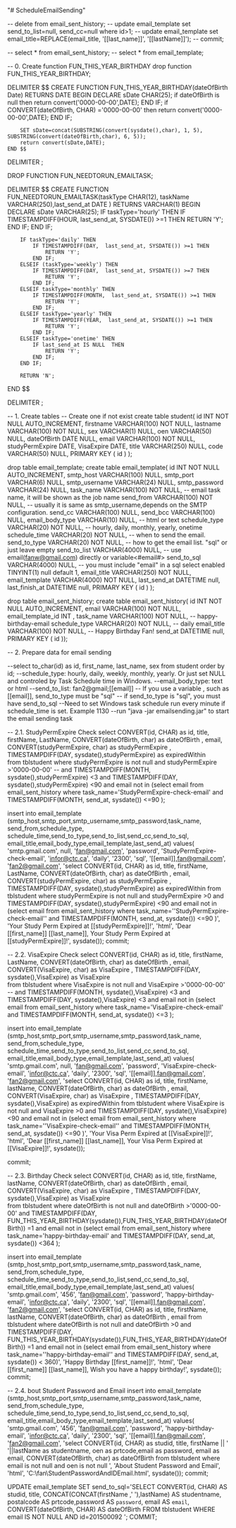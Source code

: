 "# ScheduleEmailSending" 


-- delete from email_sent_history;
-- update email_template set send_to_list=null, send_cc=null where id>1;
-- update email_template set email_title=REPLACE(email_title, '[[last_name]]', '[[lastName]]');
-- commit;

-- select * from email_sent_history;
-- select * from email_template;

-- 0. Create function FUN_THIS_YEAR_BIRTHDAY
drop function     FUN_THIS_YEAR_BIRTHDAY;

DELIMITER $$
CREATE FUNCTION FUN_THIS_YEAR_BIRTHDAY(dateOfBirth Date)
    RETURNS DATE
    BEGIN
        DECLARE sDate CHAR(25);
		if dateOfBirth is null then
			return convert('0000-00-00',DATE);
		END IF;
		if CONVERT(dateOfBirth, CHAR) ='0000-00-00' then
			return convert('0000-00-00',DATE);
		END IF;
		
		SET sDate=concat(SUBSTRING(convert(sysdate(),char), 1, 5),  SUBSTRING(convert(dateOfBirth,char), 6, 5));
		return convert(sDate,DATE);
    END $$

DELIMITER ; 


DROP FUNCTION FUN_NEEDTORUN_EMAILTASK;

DELIMITER $$
CREATE FUNCTION FUN_NEEDTORUN_EMAILTASK(taskType CHAR(12), taskName VARCHAR(250),last_send_at DATE ) RETURNS VARCHAR(1)
BEGIN
        DECLARE sDate VARCHAR(25);
		IF taskType='hourly' THEN
			IF TIMESTAMPDIFF(HOUR,  last_send_at, SYSDATE()) >=1 THEN
				RETURN 'Y';
			END IF;
		END IF;
		
		IF taskType='daily' THEN
			IF TIMESTAMPDIFF(DAY,  last_send_at, SYSDATE()) >=1 THEN
				RETURN 'Y';
			END IF;
		ELSEIF (taskType='weekly') THEN
			IF TIMESTAMPDIFF(DAY,  last_send_at, SYSDATE()) >=7 THEN
				RETURN 'Y';
			END IF;
		ELSEIF taskType='monthly' THEN
			IF TIMESTAMPDIFF(MONTH,  last_send_at, SYSDATE()) >=1 THEN
				RETURN 'Y';
			END IF;
		ELSEIF taskType='yearly' THEN
			IF TIMESTAMPDIFF(YEAR,  last_send_at, SYSDATE()) >=1 THEN
				RETURN 'Y';
			END IF;
		ELSEIF taskType='onetime' THEN
			IF last_send_at IS NULL  THEN
				RETURN 'Y';
			END IF;
		END IF;
		
		RETURN 'N';
END $$

DELIMITER ; 


-- 1. Create tables
-- Create one if not exist
create table student(
   id INT NOT NULL AUTO_INCREMENT,
   firstname VARCHAR(100) NOT NULL,
   lastname VARCHAR(100) NOT NULL,
   sex      VARCHAR(1) NULL,
   oen VARCHAR(50) NULL,
   dateOfBirth     DATE NULL,
   email VARCHAR(100) NOT NULL,
   studyPermExpire  DATE,
   VisaExpire  DATE,
   title VARCHAR(250) NULL,
   code VARCHAR(50) NULL,
   PRIMARY KEY ( id )
);

drop table email_template;
create table email_template(
   id INT NOT NULL AUTO_INCREMENT,
   smtp_host VARCHAR(100) NULL,
   smtp_port VARCHAR(6)  NULL,
   smtp_username VARCHAR(24) NULL,
   smtp_password VARCHAR(24) NULL,
   task_name VARCHAR(100) NOT NULL,  -- email task name, it will be shown as the job name
   send_from VARCHAR(100) NOT NULL, -- usually it is same as smtp_username,depends on the SMTP configuration. 
   send_cc VARCHAR(100)  NULL,
   send_bcc VARCHAR(100) NULL,
   email_body_type VARCHAR(10) NULL,  -- html or text
   schedule_type VARCHAR(20) NOT NULL,  -- hourly, daily, monthly, yearly, onetime 
   schedule_time VARCHAR(20) NOT NULL, -- when to send the email. 
   send_to_type VARCHAR(20) NOT NULL,  -- how to get the email list. "sql" or just leave empty 
   send_to_list VARCHAR(4000) NULL, -- use email(fanw@gmail.com) directly or variable<#email#> 
   send_to_sql VARCHAR(4000) NULL,  -- you must include "email" in a sql select 
   enabled TINYINT(1) null default 1, 
   email_title VARCHAR(250) NOT NULL,
   email_template VARCHAR(4000) NOT NULL,
   last_send_at  DATETIME null,
   last_finish_at  DATETIME null,
   PRIMARY KEY ( id )
);

drop table email_sent_history;
create table email_sent_history( 
	id INT NOT NULL AUTO_INCREMENT, 
	email VARCHAR(100) NOT NULL, 
    email_template_id INT ,
	task_name VARCHAR(100) NOT NULL, -- happy-birthday-email
	schedule_type VARCHAR(20) NOT NULL, -- daily
	email_title VARCHAR(100) NOT NULL, -- Happy Birthday Fan!
	send_at DATETIME null, 
    PRIMARY KEY ( id ));
    
   
 -- 2. Prepare data for email sending
 
--select to_char(id) as id, first_name, last_name, sex from student order by id;
--schedule_type: hourly, daily, weekly, monthly, yearly. Or just set NULL and controled by Task Schedule time in Windows.
--email_body_type: text or html
--send_to_list: fan2@gmail;[[email]]
-- If you use a variable , such as [[email]], send_to_type must be "sql"
-- if send_to_type is "sql", you must have send_to_sql
--Need to set Windows task schedule run every minute if schedule_time is set. Example 1130
--run "java -jar emailsending.jar" to start the email sending task

-- 2.1. StudyPermExpire Check
select CONVERT(id, CHAR) as id, title, firstName, LastName, CONVERT(dateOfBirth, char) as dateOfBirth , email, CONVERT(studyPermExpire, char) as studyPermExpire , TIMESTAMPDIFF(DAY,  sysdate(),studyPermExpire) as expiredWithin  
	from tblstudent
	  where studyPermExpire is not null 
		and studyPermExpire >'0000-00-00' 
        -- and TIMESTAMPDIFF(MONTH,  sysdate(),studyPermExpire) <3
		and  TIMESTAMPDIFF(DAY,  sysdate(),studyPermExpire) <90
		and email not in (select email from email_sent_history
					where task_name='StudyPermExpire-check-email'
					and  TIMESTAMPDIFF(MONTH,  send_at, sysdate()) <=90 );

insert into email_template (smtp_host,smtp_port,smtp_username,smtp_password,task_name, send_from,schedule_type,
        schedule_time,send_to_type,send_to_list,send_cc,send_to_sql,
	   email_title,email_body_type,email_template,last_send_at)
  values(
    'smtp.gmail.com',
    null,
    'fan@gmail.com',
    'password',	
    'StudyPermExpire-check-email',
	'infor@ctc.ca',
	'daily',
	'2300',
	'sql',
	'[[email]],fan@gmail.com',
	'fan2@gmail.com',
 'select CONVERT(id, CHAR) as id, title, firstName, LastName, CONVERT(dateOfBirth, char) as dateOfBirth , email, CONVERT(studyPermExpire, char) as studyPermExpire , TIMESTAMPDIFF(DAY,  sysdate(),studyPermExpire) as expiredWithin  from tblstudent where studyPermExpire is not null and studyPermExpire >0 and  TIMESTAMPDIFF(DAY,  sysdate(),studyPermExpire) <90 and email not in (select email from email_sent_history where task_name=''StudyPermExpire-check-email'' and  TIMESTAMPDIFF(MONTH,  send_at, sysdate()) <=90 )',
	'Your Study Perm Expired at [[studyPermExpire]]!',
	'html',
	'Dear [[first_name]] [[last_name]], Your Study Perm Expired at [[studyPermExpire]]!',
	sysdate());
commit;


-- 2.2. VisaExpire Check
select CONVERT(id, CHAR) as id, title, firstName, LastName, CONVERT(dateOfBirth, char) as dateOfBirth , email, CONVERT(VisaExpire, char) as VisaExpire , TIMESTAMPDIFF(DAY,  sysdate(),VisaExpire) as VisaExpire  
	from tblstudent
	  where VisaExpire is not null 
		and VisaExpire >'0000-00-00' 
        -- and TIMESTAMPDIFF(MONTH,  sysdate(),VisaExpire) <3
		and  TIMESTAMPDIFF(DAY,  sysdate(),VisaExpire) <3
		and email not in (select email from email_sent_history
					where task_name='VisaExpire-check-email'
					and  TIMESTAMPDIFF(MONTH,  send_at, sysdate()) <=3 );


insert into email_template (smtp_host,smtp_port,smtp_username,smtp_password,task_name, send_from,schedule_type,
        schedule_time,send_to_type,send_to_list,send_cc,send_to_sql,
	   email_title,email_body_type,email_template,last_send_at)
  values(
    'smtp.gmail.com',
    null,
    'fan@gmail.com',
    'password',	
    'VisaExpire-check-email',
	'infor@ctc.ca',
	'daily',
	'2300',
	'sql',
	'[[email]],fan@gmail.com',
	'fan2@gmail.com',
 'select CONVERT(id, CHAR) as id, title, firstName, lastName, CONVERT(dateOfBirth, char) as dateOfBirth , email, CONVERT(VisaExpire, char) as VisaExpire , TIMESTAMPDIFF(DAY,  sysdate(),VisaExpire) as expiredWithin  from tblstudent where VisaExpire is not null and VisaExpire >0 and  TIMESTAMPDIFF(DAY,  sysdate(),VisaExpire) <90 and email not in (select email from email_sent_history where task_name=''VisaExpire-check-email'' and  TIMESTAMPDIFF(MONTH,  send_at, sysdate()) <=90 )',
	'Your Visa Perm Expired at [[VisaExpire]]!',
	'html',
	'Dear [[first_name]] [[last_name]], Your Visa Perm Expired at [[VisaExpire]]!',
	sysdate());
    
commit;


-- 2.3. Birthday Check
select CONVERT(id, CHAR) as id, title, firstName, lastName, CONVERT(dateOfBirth, char) as dateOfBirth , email, CONVERT(VisaExpire, char) as VisaExpire , TIMESTAMPDIFF(DAY,  sysdate(),VisaExpire) as VisaExpire  
	from tblstudent
	  where dateOfBirth is not null 
		and dateOfBirth >'0000-00-00' 
		and  TIMESTAMPDIFF(DAY,  FUN_THIS_YEAR_BIRTHDAY(sysdate()),FUN_THIS_YEAR_BIRTHDAY(dateOfBirth)) =1
		and email not in (select email from email_sent_history
					where task_name='happy-birthday-email'
					and  TIMESTAMPDIFF(DAY,  send_at, sysdate()) <364 );

insert into email_template (smtp_host,smtp_port,smtp_username,smtp_password,task_name, send_from,schedule_type, schedule_time,send_to_type,send_to_list,send_cc,send_to_sql, email_title,email_body_type,email_template,last_send_at) values( 'smtp.gmail.com', '456', 'fan@gmail.com', 'password', 'happy-birthday-email', 'infor@ctc.ca', 'daily', '2300', 'sql', '[[email]],fan@gmail.com', 'fan2@gmail.com', 'select CONVERT(id, CHAR) as id, title, firstName, lastName, CONVERT(dateOfBirth, char) as dateOfBirth , email from tblstudent where dateOfBirth is not null and dateOfBirth >0 and TIMESTAMPDIFF(DAY, FUN_THIS_YEAR_BIRTHDAY(sysdate()),FUN_THIS_YEAR_BIRTHDAY(dateOfBirth)) =1 and email not in (select email from email_sent_history where task_name=''happy-birthday-email'' and TIMESTAMPDIFF(DAY, send_at, sysdate()) < 360)', 'Happy Birthday [[first_name]]!', 'html', 'Dear [[first_name]] [[last_name]], Wish you have a happy birthday!', sysdate()); 
commit;


-- 2.4. bout Student Password and Email
insert into email_template (smtp_host,smtp_port,smtp_username,smtp_password,task_name, send_from,schedule_type,
        schedule_time,send_to_type,send_to_list,send_cc,send_to_sql,
	   email_title,email_body_type,email_template,last_send_at)
  values(
    'smtp.gmail.com',
    '456',
    'fan@gmail.com',
    'password',	
    'happy-birthday-email',
	'infor@ctc.ca',
	'daily',
	'2300',
	'sql',
	'[[email]],fan@gmail.com',
	'fan2@gmail.com',
    'select CONVERT(id, CHAR) as studid, title, firstName || \' \'||lastName as studentname, oen as prtcode,email as password, email as email, CONVERT(dateOfBirth, char) as dateOfBirth from tblstudent where email is not null and oen is not null ',
	'About Student Password and Email',
	'html',
	'C:\\fan\\StudentPasswordAndIDEmail.html',
	sysdate());
commit;

UPDATE email_template SET send_to_sql='SELECT CONVERT(id, CHAR) AS studid, title, CONCAT(CONCAT(firstName ,\' \'),lastName) AS studentname, postalcode AS prtcode,password AS `password`, email AS `email`, CONVERT(dateOfBirth, CHAR) AS dateOfBirth FROM tblstudent WHERE email IS NOT NULL AND id=201500092 ';
COMMIT;


                   
